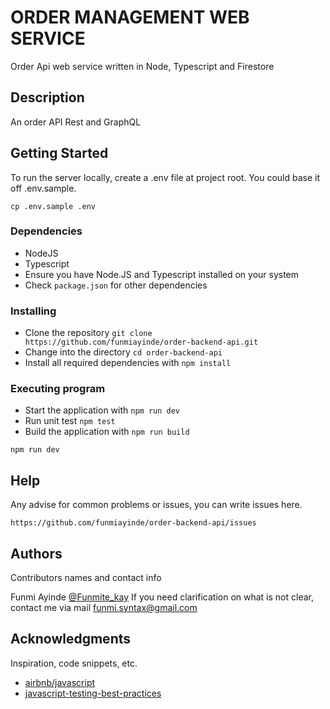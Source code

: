 # ORDER MANAGEMENT WEB SERVICE

Order Api web service written in Node, Typescript and Firestore

## Description

An order API Rest and GraphQL 

## Getting Started
To run the server locally, create a .env file at project root. You could base it off .env.sample.

```shell
cp .env.sample .env
```
### Dependencies

* NodeJS
* Typescript
* Ensure you have Node.JS and Typescript installed on your system
* Check `package.json` for other dependencies

### Installing

* Clone the repository `git clone  https://github.com/funmiayinde/order-backend-api.git`
* Change into the directory `cd order-backend-api`
* Install all required dependencies with `npm install`

### Executing program

* Start the application with `npm run dev`
* Run unit test `npm test`
* Build the application with `npm run build`
```
npm run dev
```

## Help

Any advise for common problems or issues, you can write issues here.
```
https://github.com/funmiayinde/order-backend-api/issues
```

## Authors

Contributors names and contact info

 Funmi Ayinde
[@Funmite_kay](https://twitter.com/Funmite_kay)
If you need clarification on what is not clear, contact me via mail [funmi.syntax@gmail.com](mailto:funmi.syntax@gmail.com)

## Acknowledgments
Inspiration, code snippets, etc.
* [airbnb/javascript](https://github.com/airbnb/javascript)
* [javascript-testing-best-practices](https://github.com/goldbergyoni/javascript-testing-best-practices)